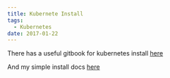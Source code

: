 ```yaml
---
title: Kubernete Install
tags:
  - Kubernetes
date: 2017-01-22
---
```


There has a useful gitbook for kubernetes install [here](https://k8s-install.opsnull.com/)

And my simple install docs [here](https://github.com/hahaliu005/kube-install)